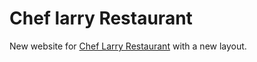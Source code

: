 Chef larry Restaurant
===============

New website for [Chef Larry Restaurant](http://www.cheflarrysspice.com/) with a new layout.
